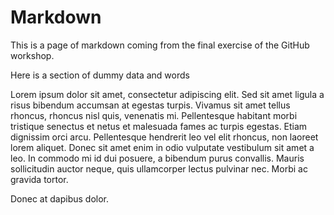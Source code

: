 # Markdown 

This is a page of markdown coming from the final exercise of the GitHub workshop.

Here is a section of dummy data and words 

Lorem ipsum dolor sit amet, consectetur adipiscing elit. Sed sit amet ligula a risus bibendum accumsan at egestas turpis. Vivamus sit amet tellus rhoncus, rhoncus nisl quis, venenatis mi. Pellentesque habitant morbi tristique senectus et netus et malesuada fames ac turpis egestas. Etiam dignissim orci arcu. Pellentesque hendrerit leo vel elit rhoncus, non laoreet lorem aliquet. Donec sit amet enim in odio vulputate vestibulum sit amet a leo. In commodo mi id dui posuere, a bibendum purus convallis. Mauris sollicitudin auctor neque, quis ullamcorper lectus pulvinar nec. Morbi ac gravida tortor. 

Donec at dapibus dolor.

